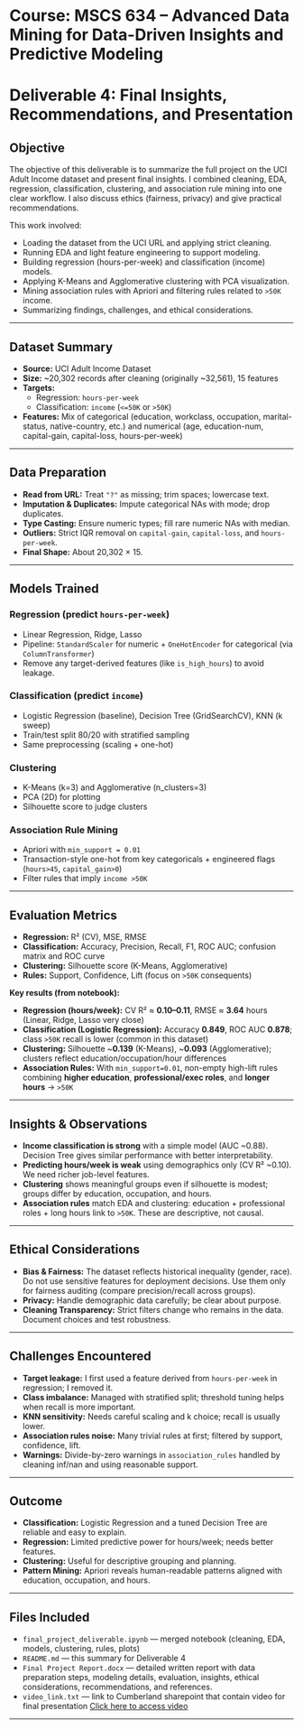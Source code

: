 # Course: MSCS 634 – Advanced Data Mining for Data-Driven Insights and Predictive Modeling
# Deliverable 4: Final Insights, Recommendations, and Presentation

## Objective
The objective of this deliverable is to summarize the full project on the UCI Adult Income dataset and present final insights. I combined cleaning, EDA, regression, classification, clustering, and association rule mining into one clear workflow. I also discuss ethics (fairness, privacy) and give practical recommendations.

This work involved:
- Loading the dataset from the UCI URL and applying strict cleaning.  
- Running EDA and light feature engineering to support modeling.  
- Building regression (hours-per-week) and classification (income) models.  
- Applying K-Means and Agglomerative clustering with PCA visualization.  
- Mining association rules with Apriori and filtering rules related to `>50K` income.  
- Summarizing findings, challenges, and ethical considerations.  

---

## Dataset Summary
- **Source:** UCI Adult Income Dataset  
- **Size:** ~20,302 records after cleaning (originally ~32,561), 15 features  
- **Targets:**  
  - Regression: `hours-per-week`  
  - Classification: `income` (`<=50K` or `>50K`)  
- **Features:** Mix of categorical (education, workclass, occupation, marital-status, native-country, etc.) and numerical (age, education-num, capital-gain, capital-loss, hours-per-week)

---

## Data Preparation
- **Read from URL:** Treat `"?"` as missing; trim spaces; lowercase text.  
- **Imputation & Duplicates:** Impute categorical NAs with mode; drop duplicates.  
- **Type Casting:** Ensure numeric types; fill rare numeric NAs with median.  
- **Outliers:** Strict IQR removal on `capital-gain`, `capital-loss`, and `hours-per-week`.  
- **Final Shape:** About 20,302 × 15.

---

## Models Trained
### Regression (predict `hours-per-week`)
- Linear Regression, Ridge, Lasso  
- Pipeline: `StandardScaler` for numeric + `OneHotEncoder` for categorical (via `ColumnTransformer`)  
- Remove any target-derived features (like `is_high_hours`) to avoid leakage.

### Classification (predict `income`)
- Logistic Regression (baseline), Decision Tree (GridSearchCV), KNN (k sweep)  
- Train/test split 80/20 with stratified sampling  
- Same preprocessing (scaling + one-hot)

### Clustering
- K-Means (k=3) and Agglomerative (n_clusters=3)  
- PCA (2D) for plotting  
- Silhouette score to judge clusters

### Association Rule Mining
- Apriori with `min_support = 0.01`  
- Transaction-style one-hot from key categoricals + engineered flags (`hours>45`, `capital_gain>0`)  
- Filter rules that imply `income >50K`

---

## Evaluation Metrics
- **Regression:** R² (CV), MSE, RMSE  
- **Classification:** Accuracy, Precision, Recall, F1, ROC AUC; confusion matrix and ROC curve  
- **Clustering:** Silhouette score (K-Means, Agglomerative)  
- **Rules:** Support, Confidence, Lift (focus on `>50K` consequents)

**Key results (from notebook):**
- **Regression (hours/week):** CV R² ≈ **0.10–0.11**, RMSE ≈ **3.64** hours (Linear, Ridge, Lasso very close)  
- **Classification (Logistic Regression):** Accuracy **0.849**, ROC AUC **0.878**; class `>50K` recall is lower (common in this dataset)  
- **Clustering:** Silhouette ~**0.139** (K-Means), ~**0.093** (Agglomerative); clusters reflect education/occupation/hour differences  
- **Association Rules:** With `min_support=0.01`, non-empty high-lift rules combining **higher education**, **professional/exec roles**, and **longer hours** → `>50K`

---

## Insights & Observations
- **Income classification is strong** with a simple model (AUC ~0.88). Decision Tree gives similar performance with better interpretability.  
- **Predicting hours/week is weak** using demographics only (CV R² ~0.10). We need richer job-level features.  
- **Clustering** shows meaningful groups even if silhouette is modest; groups differ by education, occupation, and hours.  
- **Association rules** match EDA and clustering: education + professional roles + long hours link to `>50K`. These are descriptive, not causal.

---

## Ethical Considerations
- **Bias & Fairness:** The dataset reflects historical inequality (gender, race). Do not use sensitive features for deployment decisions. Use them only for fairness auditing (compare precision/recall across groups).  
- **Privacy:** Handle demographic data carefully; be clear about purpose.  
- **Cleaning Transparency:** Strict filters change who remains in the data. Document choices and test robustness.

---

## Challenges Encountered
- **Target leakage:** I first used a feature derived from `hours-per-week` in regression; I removed it.
- **Class imbalance:** Managed with stratified split; threshold tuning helps when recall is more important.
- **KNN sensitivity:** Needs careful scaling and k choice; recall is usually lower.
- **Association rules noise:** Many trivial rules at first; filtered by support, confidence, lift.
- **Warnings:** Divide-by-zero warnings in `association_rules` handled by cleaning inf/nan and using reasonable support.

---

## Outcome
- **Classification:** Logistic Regression and a tuned Decision Tree are reliable and easy to explain.  
- **Regression:** Limited predictive power for hours/week; needs better features.  
- **Clustering:** Useful for descriptive grouping and planning.  
- **Pattern Mining:** Apriori reveals human-readable patterns aligned with education, occupation, and hours.

---

## Files Included
- `final_project_deliverable.ipynb` — merged notebook (cleaning, EDA, models, clustering, rules, plots)  
- `README.md` — this summary for Deliverable 4  
- `Final Project Report.docx` — detailed written report with data preparation steps, modeling details, evaluation, insights, ethical considerations, recommendations, and references.
- `video_link.txt` — link to Cumberland sharepoint that contain video for final presentation [Click here to access video](https://cumber-my.sharepoint.com/:v:/r/personal/sdumaru30060_ucumberlands_edu/Documents/MSCS634_Final_Presentation.mp4?csf=1&web=1&nav=eyJyZWZlcnJhbEluZm8iOnsicmVmZXJyYWxBcHAiOiJPbmVEcml2ZUZvckJ1c2luZXNzIiwicmVmZXJyYWxBcHBQbGF0Zm9ybSI6IldlYiIsInJlZmVycmFsTW9kZSI6InZpZXciLCJyZWZlcnJhbFZpZXciOiJNeUZpbGVzTGlua0NvcHkifX0&e=kaI6JK) 
---
